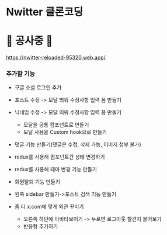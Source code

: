 # Nwitter 클론코딩

# 🚧 공사중 🚧
https://nwitter-reloaded-95320.web.app/

### 추가할 기능
- 구글 소셜 로그인 추가

- 포스트 수정 -> 모달 띄워 수정사항 입력 폼 만들기
- 닉네임 수정 -> 모달 띄워 수정사항 입력 폼 만들기 
  - 모달을 공통 컴포넌트로 만들기
  - 모달 사용을 Custom hook으로 만들기
- 댓글 기능 만들기(댓글은 수정, 삭제 가능, 이미지 첨부 불가)

- redux를 사용해 컴포넌트간 상태 변경하기
- redux를 사용해 테마 변경 기능 만들기

- 회원탈퇴 기능 만들기

- 왼쪽 sidebar 만들기->포스트 검색 기능 만들기

- 좀 더 x.com에 맞게 외관 꾸미기
  - 오른쪽 하단에 아바타보이기 -> 누르면 로그아웃 할건지 물어보기
  - 반응형 추가하기
